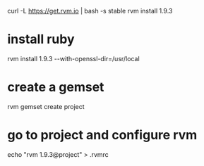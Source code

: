 
curl -L https://get.rvm.io | bash -s stable
rvm install 1.9.3

# install ruby
rvm install 1.9.3 --with-openssl-dir=/usr/local

# create a gemset 
rvm gemset create project

# go to project and configure rvm
echo "rvm 1.9.3@project" > .rvmrc
